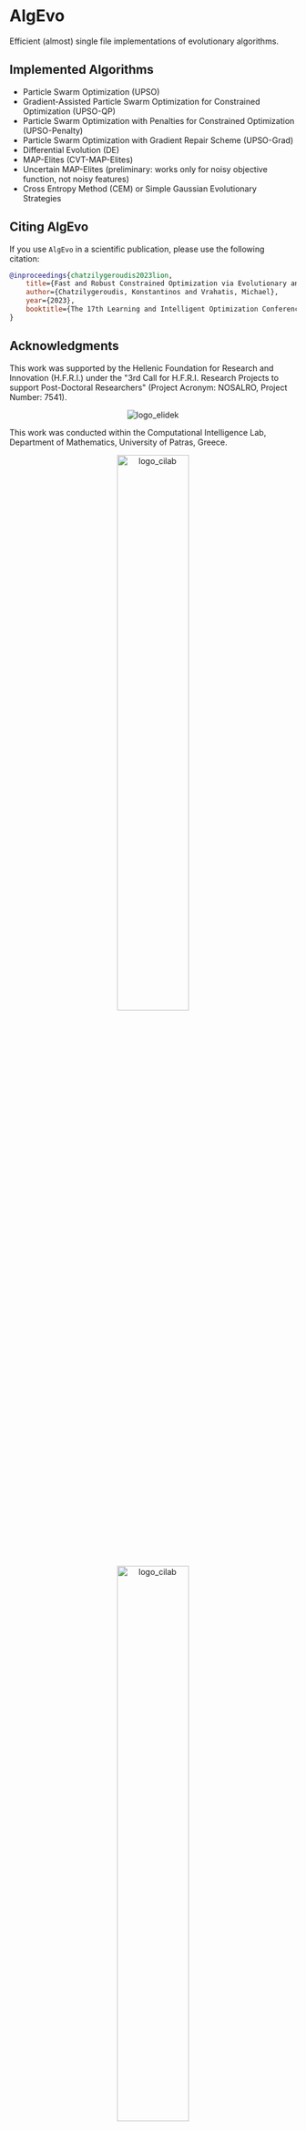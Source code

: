 # AlgEvo

Efficient (almost) single file implementations of evolutionary algorithms.

## Implemented Algorithms

- Particle Swarm Optimization (UPSO)
- Gradient-Assisted Particle Swarm Optimization for Constrained Optimization (UPSO-QP)
- Particle Swarm Optimization with Penalties for Constrained Optimization (UPSO-Penalty)
- Particle Swarm Optimization with Gradient Repair Scheme (UPSO-Grad)
- Differential Evolution (DE)
- MAP-Elites (CVT-MAP-Elites)
- Uncertain MAP-Elites (preliminary: works only for noisy objective function, not noisy features)
- Cross Entropy Method (CEM) or Simple Gaussian Evolutionary Strategies

## Citing AlgEvo

If you use `AlgEvo` in a scientific publication, please use the following citation:

```bibtex
@inproceedings{chatzilygeroudis2023lion,
    title={Fast and Robust Constrained Optimization via Evolutionary and Quadratic Programming},
    author={Chatzilygeroudis, Konstantinos and Vrahatis, Michael},
    year={2023},
    booktitle={The 17th Learning and Intelligent Optimization Conference (LION)}
}
```

## Acknowledgments

This work was supported by the Hellenic Foundation for Research and Innovation (H.F.R.I.) under the "3rd Call for H.F.R.I. Research Projects to support Post-Doctoral Researchers" (Project Acronym: NOSALRO, Project Number: 7541).

<p align="center">
<img src="https://www.elidek.gr/wp-content/themes/elidek/images/elidek_logo_en.png" alt="logo_elidek"/>
<p/>

<!-- <center>
<img src="https://nosalro.github.io/images/logo_elidek.png" alt="logo_elidek" width="50%"/>
</center> -->

This work was conducted within the Computational Intelligence Lab, Department of Mathematics, University of Patras, Greece.

<p align="center">
<img src="https://nosalro.github.io/images/logo_cilab.jpg" alt="logo_cilab" width="50%"/>
<img src="https://www.upatras.gr/wp-content/uploads/up_2017_logo_en.png" alt="logo_cilab" width="50%"/>
</p>

## License

[BSD 2-Clause "Simplified" License](https://opensource.org/license/bsd-2-clause/)


